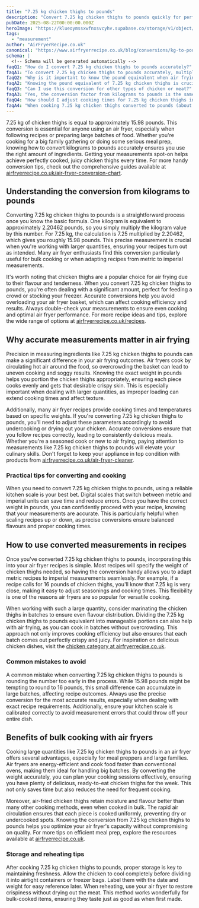 ```yaml
---
title: "7.25 kg chicken thighs to pounds"
description: "Convert 7.25 kg chicken thighs to pounds quickly for perfect air fryer meal prep. Get accurate measurements and cooking tips in seconds."
pubDate: 2025-08-22T00:00:00.000Z
heroImage: "https://klueoymssxwfnxsvcyhv.supabase.co/storage/v1/object/public/Shmucket/7-25-kg-chicken-thighs-to-pounds.webp"
tags:
  - "measurement"
author: "AirFryerRecipe.co.uk"
canonical: "https://www.airfryerrecipe.co.uk/blog/conversions/kg-to-pounds/7-25-kg-chicken-thighs-to-pounds"
schema: |
  <!-- Schema will be generated automatically -->
faqQ1: "How do I convert 7.25 kg chicken thighs to pounds accurately?"
faqA1: "To convert 7.25 kg chicken thighs to pounds accurately, multiply 7.25 by 2.20462, which equals approximately 15.98 pounds. Using a digital kitchen scale that can switch between metric and imperial units is highly recommended for precision. This ensures your air fryer recipes turn out perfectly, especially when dealing with larger quantities."
faqQ2: "Why is it important to know the pound equivalent when air frying chicken thighs?"
faqA2: "Knowing the pound equivalent of 7.25 kg chicken thighs is crucial for air frying because it helps you avoid overcrowding the basket, which can lead to uneven cooking. Recipes often specify cooking times and temperatures based on weight, so accurate conversions ensure your chicken thighs cook evenly and come out juicy and crispy every time."
faqQ3: "Can I use this conversion for other types of chicken or meat?"
faqA3: "Yes, the conversion factor from kilograms to pounds is the same for all types of meat, including other chicken cuts, beef, or pork. So, 7.25 kg of any meat will always be approximately 15.98 pounds. This consistency makes it easy to adapt various recipes for your air fryer, whether you're cooking thighs, breasts, or even vegetables."
faqQ4: "How should I adjust cooking times for 7.25 kg chicken thighs in pounds?"
faqA4: "When cooking 7.25 kg chicken thighs converted to pounds (about 16 pounds), you'll likely need to cook in batches to avoid overcrowding. Adjust cooking times by checking each batch for an internal temperature of 75°C (165°F) and crispiness. Cooking times may vary slightly based on your air fryer model, so always keep an eye on the first batch as a guide."
---
```

<p>7.25 kg of chicken thighs is equal to approximately 15.98 pounds. This conversion is essential for anyone using an air fryer, especially when following recipes or preparing large batches of food. Whether you're cooking for a big family gathering or doing some serious meal prep, knowing how to convert kilograms to pounds accurately ensures you use the right amount of ingredients. Getting your measurements spot-on helps achieve perfectly cooked, juicy chicken thighs every time. For more handy conversion tips, check out the comprehensive guides available at <a href=https://www.airfryerrecipe.co.uk/air-fryer-conversion-chart>airfryerrecipe.co.uk/air-fryer-conversion-chart</a>.</p>

<h2>Understanding the conversion from kilograms to pounds</h2>
<p>Converting 7.25 kg chicken thighs to pounds is a straightforward process once you know the basic formula. One kilogram is equivalent to approximately 2.20462 pounds, so you simply multiply the kilogram value by this number. For 7.25 kg, the calculation is 7.25 multiplied by 2.20462, which gives you roughly 15.98 pounds. This precise measurement is crucial when you're working with larger quantities, ensuring your recipes turn out as intended. Many air fryer enthusiasts find this conversion particularly useful for bulk cooking or when adapting recipes from metric to imperial measurements.</p>
<p>It's worth noting that chicken thighs are a popular choice for air frying due to their flavour and tenderness. When you convert 7.25 kg chicken thighs to pounds, you're often dealing with a significant amount, perfect for feeding a crowd or stocking your freezer. Accurate conversions help you avoid overloading your air fryer basket, which can affect cooking efficiency and results. Always double-check your measurements to ensure even cooking and optimal air fryer performance. For more recipe ideas and tips, explore the wide range of options at <a href=https://www.airfryerrecipe.co.uk/recipes>airfryerrecipe.co.uk/recipes</a>.</p>

<h2>Why accurate measurements matter in air frying</h2>
<p>Precision in measuring ingredients like 7.25 kg chicken thighs to pounds can make a significant difference in your air frying outcomes. Air fryers cook by circulating hot air around the food, so overcrowding the basket can lead to uneven cooking and soggy results. Knowing the exact weight in pounds helps you portion the chicken thighs appropriately, ensuring each piece cooks evenly and gets that desirable crispy skin. This is especially important when dealing with larger quantities, as improper loading can extend cooking times and affect texture.</p>
<p>Additionally, many air fryer recipes provide cooking times and temperatures based on specific weights. If you're converting 7.25 kg chicken thighs to pounds, you'll need to adjust these parameters accordingly to avoid undercooking or drying out your chicken. Accurate conversions ensure that you follow recipes correctly, leading to consistently delicious meals. Whether you're a seasoned cook or new to air frying, paying attention to measurements like 7.25 kg chicken thighs to pounds will elevate your culinary skills. Don't forget to keep your appliance in top condition with products from <a href=https://www.airfryerrecipe.co.uk/air-fryer-cleaner>airfryerrecipe.co.uk/air-fryer-cleaner</a>.</p>

<h3>Practical tips for converting and cooking</h3>
<p>When you need to convert 7.25 kg chicken thighs to pounds, using a reliable kitchen scale is your best bet. Digital scales that switch between metric and imperial units can save time and reduce errors. Once you have the correct weight in pounds, you can confidently proceed with your recipe, knowing that your measurements are accurate. This is particularly helpful when scaling recipes up or down, as precise conversions ensure balanced flavours and proper cooking times.</p>

<h2>How to use converted measurements in recipes</h2>
<p>Once you've converted 7.25 kg chicken thighs to pounds, incorporating this into your air fryer recipes is simple. Most recipes will specify the weight of chicken thighs needed, so having the conversion handy allows you to adapt metric recipes to imperial measurements seamlessly. For example, if a recipe calls for 16 pounds of chicken thighs, you'll know that 7.25 kg is very close, making it easy to adjust seasonings and cooking times. This flexibility is one of the reasons air fryers are so popular for versatile cooking.</p>
<p>When working with such a large quantity, consider marinating the chicken thighs in batches to ensure even flavour distribution. Dividing the 7.25 kg chicken thighs to pounds equivalent into manageable portions can also help with air frying, as you can cook in batches without overcrowding. This approach not only improves cooking efficiency but also ensures that each batch comes out perfectly crispy and juicy. For inspiration on delicious chicken dishes, visit the <a href=https://www.airfryerrecipe.co.uk/recipe-category/chicken>chicken category at airfryerrecipe.co.uk</a>.</p>

<h3>Common mistakes to avoid</h3>
<p>A common mistake when converting 7.25 kg chicken thighs to pounds is rounding the number too early in the process. While 15.98 pounds might be tempting to round to 16 pounds, this small difference can accumulate in large batches, affecting recipe outcomes. Always use the precise conversion for the most accurate results, especially when dealing with exact recipe requirements. Additionally, ensure your kitchen scale is calibrated correctly to avoid measurement errors that could throw off your entire dish.</p>

<h2>Benefits of bulk cooking with air fryers</h2>
<p>Cooking large quantities like 7.25 kg chicken thighs to pounds in an air fryer offers several advantages, especially for meal preppers and large families. Air fryers are energy-efficient and cook food faster than conventional ovens, making them ideal for handling big batches. By converting the weight accurately, you can plan your cooking sessions effectively, ensuring you have plenty of delicious, ready-to-eat chicken thighs for the week. This not only saves time but also reduces the need for frequent cooking.</p>
<p>Moreover, air-fried chicken thighs retain moisture and flavour better than many other cooking methods, even when cooked in bulk. The rapid air circulation ensures that each piece is cooked uniformly, preventing dry or undercooked spots. Knowing the conversion from 7.25 kg chicken thighs to pounds helps you optimize your air fryer's capacity without compromising on quality. For more tips on efficient meal prep, explore the resources available at <a href=https://www.airfryerrecipe.co.uk/>airfryerrecipe.co.uk</a>.</p>

<h3>Storage and reheating tips</h3>
<p>After cooking 7.25 kg chicken thighs to pounds, proper storage is key to maintaining freshness. Allow the chicken to cool completely before dividing it into airtight containers or freezer bags. Label them with the date and weight for easy reference later. When reheating, use your air fryer to restore crispiness without drying out the meat. This method works wonderfully for bulk-cooked items, ensuring they taste just as good as when first made.</p>
